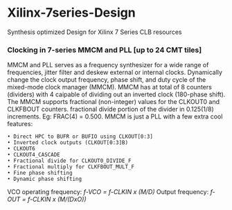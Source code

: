 # Xilinx-7series-Design
Synthesis optimized Design for Xilinx 7 Series CLB resources
### Clocking in 7-series MMCM and PLL [up to 24 CMT tiles]
MMCM and PLL serves as a frequency synthesizer for a wide range of frequencies, jitter filter and deskew external or internal clocks. Dynamically change the clock output frequency, phase shift, and duty cycle of the mixed-mode clock manager (MMCM). MMCM has at total of 8 counters (dividers) with 4 caipable of dividing out an inverted clock (180-phase shift).
The MMCM supports fractional (non-integer) values for the CLKOUT0 and CLKFBOUT counters. fractional divide portion of the divider in 0.125(1/8) increments. Eg: FRAC(4) = 0.500. MMCM is just a PLL with a few extra cool features:

    • Direct HPC to BUFR or BUFIO using CLKOUT[0:3]
    • Inverted clock outputs (CLKOUT[0:3]B)
    • CLKOUT6
    • CLKOUT4_CASCADE
    • Fractional divide for CLKOUT0_DIVIDE_F
    • Fractional multiply for CLKFBOUT_MULT_F
    • Fine phase shifting
    • Dynamic phase shifting 

VCO operating frequency: *f-VCO = f-CLKIN x (M/D)*
Output frequency: *f-OUT = f-CLKIN x (M/(DxO))*
